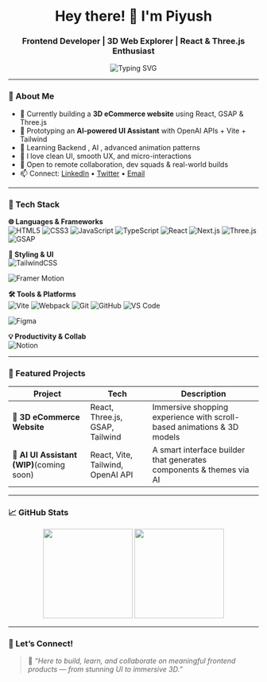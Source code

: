 <h1 align="center">Hey there! 👋 I'm Piyush</h1>
<h3 align="center">Frontend Developer | 3D Web Explorer | React & Three.js Enthusiast</h3>

<p align="center">
  <img src="https://readme-typing-svg.herokuapp.com?font=Fira+Code&weight=500&size=20&duration=3000&pause=1000&color=2AFFD6&center=true&vCenter=true&width=800&lines=🚀+Building+Immersive+3D+Websites;🎯+Crafting+Modern+UI+with+React+%26+GSAP;🤝+Open+to+Collaboration+%26+AI+Projects" alt="Typing SVG" />
</p>

---

### 🌟 About Me

- 🔭 Currently building a **3D eCommerce website** using React, GSAP & Three.js  
- 🤖 Prototyping an **AI-powered UI Assistant** with OpenAI APIs + Vite + Tailwind  
- 🌱 Learning Backend , AI , advanced animation patterns   
- 💬 I love clean UI, smooth UX, and micro-interactions  
- 🤝 Open to remote collaboration, dev squads & real-world builds  
- 📫 Connect: [LinkedIn](https://www.linkedin.com/in/piyush-patil-7a2a261b9/) • [Twitter](https://x.com/Piyushrajput710) • [Email](piyushrajput710@gmail.com) 

---

### 🧰 Tech Stack

**🌐 Languages & Frameworks**  
![HTML5](https://img.shields.io/badge/HTML5-E34F26?style=flat&logo=html5&logoColor=white)
![CSS3](https://img.shields.io/badge/CSS3-1572B6?style=flat&logo=css3&logoColor=white)
![JavaScript](https://img.shields.io/badge/JavaScript-F7DF1E?style=flat&logo=javascript&logoColor=black)
![TypeScript](https://img.shields.io/badge/TypeScript-3178C6?style=flat&logo=typescript&logoColor=white)
![React](https://img.shields.io/badge/React-20232A?style=flat&logo=react)
![Next.js](https://img.shields.io/badge/Next.js-000000?style=flat&logo=nextdotjs)
![Three.js](https://img.shields.io/badge/Three.js-black?style=flat&logo=three.js)
![GSAP](https://img.shields.io/badge/GSAP-88CE02?style=flat&logo=greensock&logoColor=black)

**🎨 Styling & UI**  
![TailwindCSS](https://img.shields.io/badge/Tailwind-06B6D4?style=flat&logo=tailwindcss)

![Framer Motion](https://img.shields.io/badge/Framer%20Motion-black?style=flat&logo=framer)

**🛠️ Tools & Platforms**  
![Vite](https://img.shields.io/badge/Vite-646CFF?style=flat&logo=vite&logoColor=white)
![Webpack](https://img.shields.io/badge/Webpack-8DD6F9?style=flat&logo=webpack&logoColor=black)
![Git](https://img.shields.io/badge/Git-F05032?style=flat&logo=git&logoColor=white)
![GitHub](https://img.shields.io/badge/GitHub-181717?style=flat&logo=github)
![VS Code](https://img.shields.io/badge/VS%20Code-007ACC?style=flat&logo=visual-studio-code)

![Figma](https://img.shields.io/badge/Figma-000000?style=flat&logo=figma)

**💡 Productivity & Collab**  
![Notion](https://img.shields.io/badge/Notion-000000?style=flat&logo=notion)


---

### 🚀 Featured Projects

| Project | Tech | Description |
|--------|------|-------------|
| 🛒 **3D eCommerce Website** | React, Three.js, GSAP, Tailwind | Immersive shopping experience with scroll-based animations & 3D models |
| 🤖 **AI UI Assistant (WIP)**(coming soon) | React, Vite, Tailwind, OpenAI API | A smart interface builder that generates components & themes via AI | 


---

### 📈 GitHub Stats

<p align="center">
  <img src="https://github-readme-stats.vercel.app/api?username=Piyush-Rajput7&show_icons=true&theme=tokyonight" height="180" />
  <img src="https://github-readme-streak-stats.herokuapp.com/?user=Piyush-Rajput7&theme=tokyonight" height="180"/>
</p>

---

### 🤝 Let’s Connect!

> 💬 *“Here to build, learn, and collaborate on meaningful frontend products — from stunning UI to immersive 3D.”*
